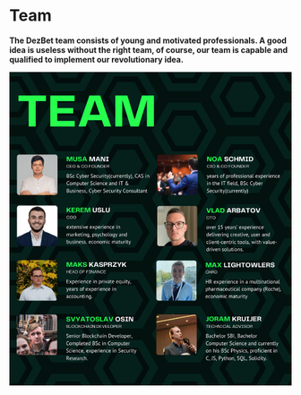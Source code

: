# Team

**The DezBet team consists of young and motivated professionals. A good idea is useless without the right team, of course, our team is capable and qualified to implement our revolutionary idea.**



![](/static/Team_DezBet.png)
